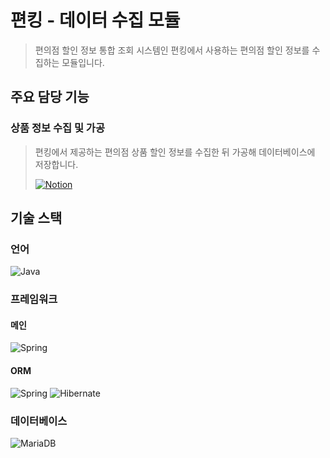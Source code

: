 # 편킹 - 데이터 수집 모듈
> 편의점 할인 정보 통합 조회 시스템인 편킹에서 사용하는 편의점 할인 정보를 수집하는 모듈입니다.

## 주요 담당 기능
### 상품 정보 수집 및 가공
> 편킹에서 제공하는 편의점 상품 할인 정보를 수집한 뒤 가공해 데이터베이스에 저장합니다.
>
>[![Notion](https://img.shields.io/badge/추천알고리즘_설계기-%23000000.svg?style=for-the-badge&logo=notion&logoColor=white)](https://robinjoon.notion.site/81ea5ddd83f04e6eb81cdc16124c620f?pvs=4)
## 기술 스택
### 언어
![Java](https://img.shields.io/badge/java_11-%23ED8B00.svg?style=for-the-badge&logo=openjdk&logoColor=white)
### 프레임워크
#### 메인
![Spring](https://img.shields.io/badge/spring_boot_2.7.10-%236DB33F.svg?style=for-the-badge&logo=springboot&logoColor=white)
#### ORM
![Spring](https://img.shields.io/badge/spring_data_jpa-%236DB33F.svg?style=for-the-badge&logo=spring&logoColor=white)
![Hibernate](https://img.shields.io/badge/Hibernate-59666C?style=for-the-badge&logo=Hibernate&logoColor=white)
### 데이터베이스
![MariaDB](https://img.shields.io/badge/MariaDB_10-003545?style=for-the-badge&logo=mariadb&logoColor=white) 
